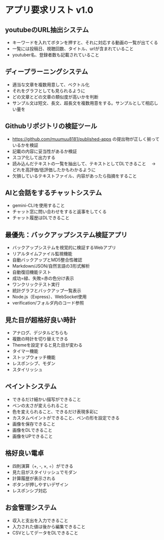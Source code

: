 # アプリ要求リスト v1.0

## youtubeのURL抽出システム
- キーワードを入れてボタンを押すと、それに対応する動画の一覧が出てくる
- 一覧には投稿日、視聴回数、タイトル、urlが含まれていること
- youtuber名、登録者数も記載されていること


## ディープラーニングシステム
- 適当な文章を複数用意して、ベクトル化
- それをグラフとしても見られるように
- どの文章とどの文章の類似度が高いかを判断
- サンプル文は短文、長文、超長文を複数用意をする。サンプルとして相応しい量を


## Githubリポジトリの検証ツール
- https://github.com/muumuu8181/published-apps の提出物が正しく揃っているかを検証
- 記載の内容に妥当性があるか検証
- スコア化して出力する
- 読み込んだテキストの一覧を抽出して、テキストとしてDLできること
　→どれを高評価/低評価したかもわかるように
- 欠損しているテキストファイル、内容があったら指摘をすること

## AIと会話をするチャットシステム
- gemini-CLIを使用すること
- チャット窓に問い合わせをすると返事をしてくる
- チャット履歴はDLできること

## 最優先：バックアップシステム検証アプリ
- バックアップシステムを視覚的に検証するWebアプリ
- リアルタイムファイル監視機能
- 自動バックアップとMD5整合性確認
- Markdown/JSON/自然言語の3形式解析
- 自動復旧機能テスト
- 成功=緑、失敗=赤の色分け表示
- ワンクリックテスト実行
- 統計グラフとバックアップ一覧表示
- Node.js（Express）、WebSocket使用
- verification/フォルダ内のコード参照

## 見た目が超格好良い時計
- アナログ、デジタルどちらも
- 複数の時計を切り替えできる
- Themeを設定すると見た目が変わる
- タイマー機能
- ストップウォッチ機能
- レスポンシブ、モダン
- スタイリッシュ

## ペイントシステム
- できるだけ細かい描写ができること
- ペンの太さが変えられること
- 色を変えられること、できるだけ表現多彩に
- カスタムペイントができること、ペンの形を設定できる
- 画像を保存できること
- 画像をDLできること
- 画像をUPできること

## 格好良い電卓
- 四則演算（+, -, ×, ÷）ができる
- 見た目がスタイリッシュでモダン
- 計算履歴が表示される
- ボタンが押しやすいデザイン
- レスポンシブ対応

## お金管理システム
- 収入と支出を入力できること
- 入力された値は後から編集できること
- CSVとしてデータをDLできること
